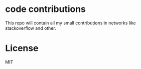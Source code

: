 # code contributions

This repo will contain all my small contributions in networks like stackoverflow and other.

# License
MIT